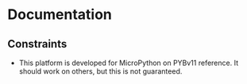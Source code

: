 # Documentation

## Constraints

- This platform is developed for MicroPython on PYBv11 reference. It should work on others,
but this is not guaranteed.
